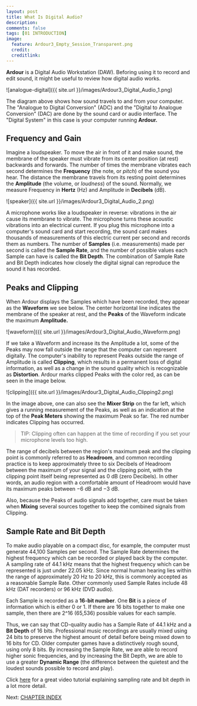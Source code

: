 ```yaml
---
layout: post
title: What Is Digital Audio?
description:
comments: false 
tags: [01 INTRODUCTION]
image:
  feature: Ardour3_Empty_Session_Transparent.png
  credit:  
  creditlink:  
---
```


**Ardour** is a Digital Audio Workstation (DAW). Beforing using it to record and edit sound, it might be
useful to review how digital audio works.

![analogue-digital]({{ site.url }}/images/Ardour3_Digital_Audio_1.png)

The diagram above shows how sound travels to and from your computer. The
"Analogue to Digital Conversion" (ADC) and the "Digital to Analogue
Conversion" (DAC) are done by the sound card or audio interface. The "Digital
System" in this case is your computer running **Ardour.**

## Frequency and Gain

Imagine a loudspeaker. To move the air in front of it and make sound,
the membrane of the speaker must vibrate from its center position (at
rest) backwards and forwards. The number of times the membrane vibrates
each second determines the **Frequency** (the note, or *pitch*) of the
sound you hear. The distance the membrane travels from its resting point
determines the **Amplitude** (the volume, or *loudness*) of the sound.
Normally, we measure Frequency in **Hertz** (Hz) and Amplitude in
**Decibels** (dB).

![speaker]({{ site.url }}/images/Ardour3_Digital_Audio_2.png)

A microphone works like a loudspeaker in reverse: vibrations in the air
cause its membrane to vibrate. The microphone turns these acoustic
vibrations into an electrical current. If you plug this microphone into
a computer's sound card and start recording, the sound card makes
thousands of measurements of this electric current per second and
records them as numbers. The number of **Samples** (i.e. measurements)
made per second is called the **Sample Rate**, and the number of
possible values each Sample can have is called the **Bit Depth**. The
combination of Sample Rate and Bit Depth indicates how closely the
digital signal can reproduce the sound it has recorded.

## Peaks and Clipping

When Ardour displays the Samples which have been recorded, they appear
as the **Waveform** we see below. The center horizontal line indicates
the membrane of the speaker at rest, and the **Peaks** of the Waveform
indicate the maximum **Amplitude.**

![waveform]({{ site.url }}/images/Ardour3_Digital_Audio_Waveform.png)

If we take a Waveform and increase its the Amplitude a lot, some of the Peaks may now fall outside the range that the computer can represent digitally. The computer's inability to represent Peaks
outside the range of Amplitude is called **Clipping**, which results in
a permanent loss of digital information, as well as a change in the
sound quality which is recognizable as **Distortion**. Ardour marks
clipped Peaks with the color red, as can be seen in the image below.

![clipping]({{ site.url }}/images/Ardour3_Digital_Audio_Clipping2.png)

In the image above, one can also see the **Mixer Strip** on the far left,
which gives a running measurement of the Peaks, as well as an indication
at the top of the **Peak Meters** showing the maximum Peak so far. The red number indicates Clipping has occurred.

> TIP: Clipping often can happen at the time of recording if you set your microphone levels too high.

The range of decibels between the region's maximum peak and the clipping
point is commonly referred to as **Headroom**, and common recording
practice is to keep approximately three to six Decibels of Headroom
between the maximum of your signal and the clipping point, with the
clipping point itself being represented as 0 dB (zero Decibels). In
other words, an audio region with a comfortable amount of Headroom would
have its maximum peaks between −6 dB and −3 dB.

Also, because the Peaks of audio signals add together, care must be
taken when **Mixing** several sources together to keep the combined
signals from Clipping.

## Sample Rate and Bit Depth

To make audio playable on a compact disc, for example, the computer must
generate 44,100 Samples per second. The Sample Rate determines the
highest frequency which can be recorded or played back by the computer.
A sampling rate of 44.1 kHz means that the highest frequency which can
be represented is just under 22.05 kHz. Since normal human hearing lies
within the range of approximately 20 Hz to 20 kHz, this is commonly
accepted as a reasonable Sample Rate. Other commonly used Sample Rates
include 48 kHz (DAT recorders) or 96 kHz (DVD audio).

Each Sample is recorded as a **16-bit number**. One **Bit** is a piece of
information which is either 0 or 1. If there are 16 bits together to
make one sample, then there are 2^16 (65,536) possible values for each
sample.

Thus, we can say that CD-quality audio has a Sample Rate of 44.1 kHz and
a **Bit Depth** of 16 bits. Professional music recordings are usually
mixed using 24 bits to preserve the highest amount of detail before
being mixed down to 16 bits for CD. Older computer games have a
distinctively rough sound, using only 8 bits. By increasing the Sample
Rate, we are able to record higher sonic frequencies, and by increasing
the Bit Depth, we are able to use a greater **Dynamic Range** (the
difference between the quietest and the loudest sounds possible to
record and play).

Click [here](https://www.youtube.com/watch?v=zC5KFnSUPNo) for a great video tutorial explaining sampling rate and bit depth in a lot more detail.

Next: [CHAPTER INDEX](../tags)
